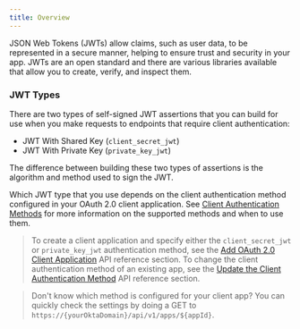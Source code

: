 ```yaml
---
title: Overview
---
```

JSON Web Tokens (JWTs) allow claims, such as user data, to be represented in a secure manner, helping to ensure trust and security in your app. JWTs are an open standard and there are various libraries available that allow you to create, verify, and inspect them.

### JWT Types
There are two types of self-signed JWT assertions that you can build for use when you make requests to endpoints that require client authentication:

* JWT With Shared Key (`client_secret_jwt`)
* JWT With Private Key (`private_key_jwt`)

The difference between building these two types of assertions is the algorithm and method used to sign the JWT.

Which JWT type that you use depends on the client authentication method configured in your OAuth 2.0 client application. See [Client Authentication Methods](/docs/api/resources/oidc/#client-authentication-methods) for more information on the supported methods and when to use them.

> To create a client application and specify either the `client_secret_jwt` or `private_key_jwt` authentication method, see the [Add OAuth 2.0 Client Application](/docs/api/resources/apps/#add-oauth-2-0-client-application) API reference section. To change the client authentication method of an existing app, see the [Update the Client Authentication Method](/docs/api/resources/apps/#update-the-client-authentication-method) API reference section.

> Don't know which method is configured for your client app? You can quickly check the settings by doing a GET to `https://{yourOktaDomain}/api/v1/apps/${appId}`.

<NextSectionLink/>
